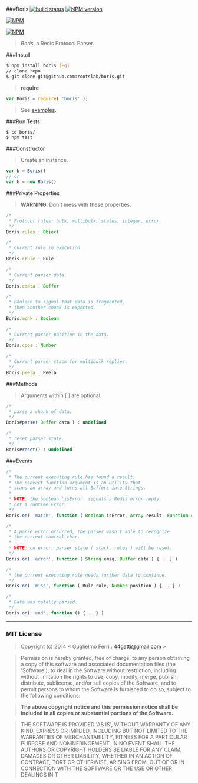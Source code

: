 ###Boris
[![build status](https://secure.travis-ci.org/rootslab/boris.png?branch=master)](http://travis-ci.org/rootslab/boris) 
[![NPM version](https://badge.fury.io/js/boris.png)](http://badge.fury.io/js/boris)

[![NPM](https://nodei.co/npm/boris.png?downloads=true&stars=true)](https://nodei.co/npm/boris/)

[![NPM](https://nodei.co/npm-dl/boris.png)](https://nodei.co/npm/boris/)

> _Boris_, a Redis Protocol Parser.

###Install

```bash
$ npm install boris [-g]
// clone repo
$ git clone git@github.com:rootslab/boris.git
```
> __require__ 

```javascript
var Boris = require( 'boris' );
```
> See [examples](example/).

###Run Tests

```bash
$ cd boris/
$ npm test
```
###Constructor

> Create an instance.

```javascript
var b = Boris()
// or
var b = new Boris()
```

###Private Properties

> __WARNING__: Don't mess with these properties.

```javascript
/*
 * Protocol rules: bulk, multibulk, status, integer, error.
 */
Boris.rules : Object

/*
 * Current rule in execution.
 */
Boris.crule : Rule

/*
 * Current parser data.
 */
Boris.cdata : Buffer

/*
 * Boolean to signal that data is fragmented,
 * then another chunk is expected.
 */
Boris.mchk : Boolean

/*
 * Current parser position in the data.
 */
Boris.cpos : Number

/*
 * Current parser stack for multibulk replies.
 */
Boris.peela : Peela
```

###Methods

> Arguments within [ ] are optional.

```javascript
/*
 * parse a chunk of data.
 */
Boris#parse( Buffer data ) : undefined

/*
 * reset parser state.
 */
Boris#reset() : undefined

```

###Events

```javascript
/*
 * The current executing rule has found a result.
 * The convert function argument is an utility that
 * scans an array and turns all Buffers into Strings.
 *
 * NOTE: the boolean 'isError' signals a Redis error reply,
 * not a runtime Error.
 */
Boris.on( 'match', function ( Boolean isError, Array result, Function convert ) { .. } )

/*
 * A parse error occurred, the parser wasn't able to recognize
 * the current control char.
 *
 * NOTE: on error, parser state ( stack, rules ) will be reset.
 */
Boris.on( 'error', function ( String emsg, Buffer data ) { .. } )

/*
 * the current executing rule needs further data to continue.
 */
Boris.on( 'miss', function ( Rule rule, Number position ) { .. } )

/*
 * Data was totally parsed.
 */
Boris.on( 'end', function () { .. } )

``` 
------------------------------------------------------------------------


### MIT License

> Copyright (c) 2014 &lt; Guglielmo Ferri : 44gatti@gmail.com &gt;

> Permission is hereby granted, free of charge, to any person obtaining
> a copy of this software and associated documentation files (the
> 'Software'), to deal in the Software without restriction, including
> without limitation the rights to use, copy, modify, merge, publish,
> distribute, sublicense, and/or sell copies of the Software, and to
> permit persons to whom the Software is furnished to do so, subject to
> the following conditions:

> __The above copyright notice and this permission notice shall be
> included in all copies or substantial portions of the Software.__

> THE SOFTWARE IS PROVIDED 'AS IS', WITHOUT WARRANTY OF ANY KIND,
> EXPRESS OR IMPLIED, INCLUDING BUT NOT LIMITED TO THE WARRANTIES OF
> MERCHANTABILITY, FITNESS FOR A PARTICULAR PURPOSE AND NONINFRINGEMENT.
> IN NO EVENT SHALL THE AUTHORS OR COPYRIGHT HOLDERS BE LIABLE FOR ANY
> CLAIM, DAMAGES OR OTHER LIABILITY, WHETHER IN AN ACTION OF CONTRACT,
> TORT OR OTHERWISE, ARISING FROM, OUT OF OR IN CONNECTION WITH THE
> SOFTWARE OR THE USE OR OTHER DEALINGS IN T